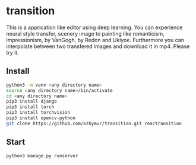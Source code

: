 # transition
This is a apprication like editor using deep learning. You can experience neural style transfer, scenery image to painting like romanticism, impressionism, by VanGogh, by Redon and Ukiyoe. Furthermore you can interpolate between two transfered images and download it in mp4. Please try it.

## Install
```bash
python3 -m venv <any directory name>
source <any directory name>/bin/activate
cd <any directory name>
pip3 install django
pip3 install torch
pip3 install torchvision
pip3 install opencv-python
git clone https://github.com/kzkymur/transition.git reactransition
```

## Start
```bash
python3 manage.py runserver
```
